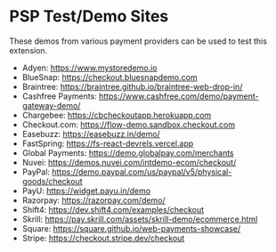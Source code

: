 # PSP Test/Demo Sites

These demos from various payment providers can be used to test this extension.

* Adyen: https://www.mystoredemo.io
* BlueSnap: https://checkout.bluesnapdemo.com
* Braintree: https://braintree.github.io/braintree-web-drop-in/
* Cashfree Payments: https://www.cashfree.com/demo/payment-gateway-demo/
* Chargebee: https://cbcheckoutapp.herokuapp.com
* Checkout.com: https://flow-demo.sandbox.checkout.com
* Easebuzz: https://easebuzz.in/demo/
* FastSpring: https://fs-react-devrels.vercel.app
* Global Payments: https://demo.globalpay.com/merchants
* Nuvei: https://demos.nuvei.com/intdemo-ecom/checkout/
* PayPal: https://demo.paypal.com/us/paypal/v5/physical-goods/checkout
* PayU: https://widget.payu.in/demo
* Razorpay: https://razorpay.com/demo/
* Shift4: https://dev.shift4.com/examples/checkout
* Skrill: https://pay.skrill.com/assets/skrill-demo/ecommerce.html
* Square: https://square.github.io/web-payments-showcase/
* Stripe: https://checkout.stripe.dev/checkout
